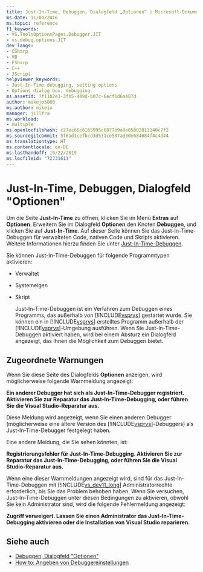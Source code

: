 ```yaml
---
title: Just-In-Time, Debuggen, Dialogfeld „Optionen“ | Microsoft-Dokumentation
ms.date: 11/04/2016
ms.topic: reference
f1_keywords:
- VS.ToolsOptionsPages.Debugger.JIT
- vs.debug.options.JIT
dev_langs:
- CSharp
- VB
- FSharp
- C++
- JScript
helpviewer_keywords:
- Just-In-Time debugging, setting options
- Options dialog box, debugging
ms.assetid: 7f11b2e3-3fb5-449d-b07c-6ecf1d6a487d
author: mikejo5000
ms.author: mikejo
manager: jillfra
ms.workload:
- multiple
ms.openlocfilehash: c27ec66c8165995c6877b9a9e65802813140c7f2
ms.sourcegitcommit: 5f6ad1cefbcd3d531ce587ad30e684684f4c4d44
ms.translationtype: HT
ms.contentlocale: de-DE
ms.lasthandoff: 10/22/2019
ms.locfileid: "72731611"
---
```

# <a name="just-in-time-debugging-options-dialog-box"></a>Just-In-Time, Debuggen, Dialogfeld "Optionen"
Um die Seite **Just-In-Time** zu öffnen, klicken Sie im Menü **Extras** auf **Optionen**. Erweitern Sie im Dialogfeld **Optionen** den Knoten **Debuggen**, und klicken Sie auf **Just-In-Time**. Auf dieser Seite können Sie das Just-In-Time-Debuggen für verwalteten Code, nativen Code und Skripts aktivieren. Weitere Informationen hierzu finden Sie unter [Just-In-Time-Debuggen](../debugger/just-in-time-debugging-in-visual-studio.md).

 Sie können Just-In-Time-Debuggen für folgende Programmtypen aktivieren:

- Verwaltet

- Systemeigen

- Skript

  Just-In-Time-Debuggen ist ein Verfahren zum Debuggen eines Programms, das außerhalb von [!INCLUDE[vsprvs](../code-quality/includes/vsprvs_md.md)] gestartet wurde. Sie können ein in [!INCLUDE[vsprvs](../code-quality/includes/vsprvs_md.md)] erstelltes Programm außerhalb der [!INCLUDE[vsprvs](../code-quality/includes/vsprvs_md.md)]-Umgebung ausführen. Wenn Sie Just-In-Time-Debuggen aktiviert haben, wird bei einem Absturz ein Dialogfeld angezeigt, das Ihnen die Möglichkeit zum Debuggen bietet.

## <a name="associated-warnings"></a>Zugeordnete Warnungen
 Wenn Sie diese Seite des Dialogfelds **Optionen** anzeigen, wird möglicherweise folgende Warnmeldung angezeigt:

 **Ein anderer Debugger hat sich als Just-In-Time-Debugger registriert. Aktivieren Sie zur Reparatur das Just-In-Time-Debugging, oder führen Sie die Visual Studio-Reparatur aus.**

 Diese Meldung wird angezeigt, wenn Sie einen anderen Debugger (möglicherweise eine ältere Version des [!INCLUDE[vsprvs](../code-quality/includes/vsprvs_md.md)]-Debuggers) als Just-In-Time-Debugger festgelegt haben.

 Eine andere Meldung, die Sie sehen könnten, ist:

 **Registrierungsfehler für Just-In-Time-Debugging. Aktivieren Sie zur Reparatur das Just-In-Time-Debugging, oder führen Sie die Visual Studio-Reparatur aus.**

 Wenn eine dieser Warnmeldungen angezeigt wird, sind für das Just-In-Time-Debuggen mit [!INCLUDE[vs_dev11_long](../data-tools/includes/vs_dev11_long_md.md)] Administratorrechte erforderlich, bis Sie das Problem behoben haben. Wenn Sie versuchen, Just-In-Time-Debuggen unter diesen Bedingungen zu aktivieren, obwohl Sie kein Administrator sind, wird die folgende Fehlermeldung angezeigt:

 **Zugriff verweigert. Lassen Sie einen Administrator das Just-In-Time-Debugging aktivieren oder die Installation von Visual Studio reparieren.**

## <a name="see-also"></a>Siehe auch
- [Debuggen, Dialogfeld "Optionen"](../debugger/debugging-options-dialog-box.md)
- [How to: Angeben von Debuggereinstellungen](../debugger/how-to-specify-debugger-settings.md)